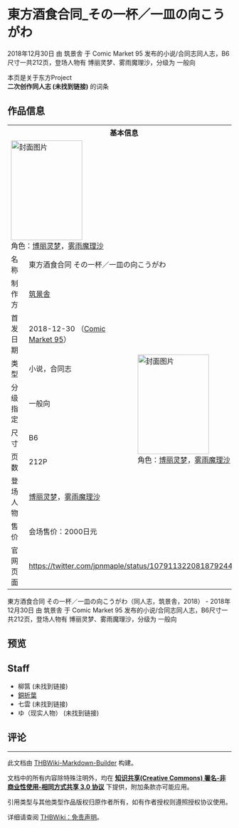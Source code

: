 # 東方酒食合同_その一杯／一皿の向こうがわ

<!-- source html: G:\repos\THBWiki-Markdown-Builder\THBWikiMarkdown\Temp\main\7\7c\ns0%3A%E6%9D%B1%E6%96%B9%E9%85%92%E9%A3%9F%E5%90%88%E5%90%8C_%E3%81%9D%E3%81%AE%E4%B8%80%E6%9D%AF%EF%BC%8F%E4%B8%80%E7%9A%BF%E3%81%AE%E5%90%91%E3%81%93%E3%81%86%E3%81%8C%E3%82%8F.html -->

2018年12月30日 由 筑景舎 于 Comic Market 95 发布的小说/合同志同人志，B6尺寸一共212页，登场人物有 博丽灵梦、雾雨魔理沙，分级为 一般向

本页是关于东方Project  
 **二次创作同人志 (未找到链接)** 的词条
## 作品信息

<table><tbody><tr><th colspan="3">基本信息</th></tr><tr><td class="cover-artwork-mobile" colspan="2"><a href="./文件-東方酒食合同_その一杯／一皿の向こうがわ封面.jpg.md" class="image" title="封面图片"><img alt="封面图片" src="https://upload.thwiki.cc/thumb/7/7a/%E6%9D%B1%E6%96%B9%E9%85%92%E9%A3%9F%E5%90%88%E5%90%8C_%E3%81%9D%E3%81%AE%E4%B8%80%E6%9D%AF%EF%BC%8F%E4%B8%80%E7%9A%BF%E3%81%AE%E5%90%91%E3%81%93%E3%81%86%E3%81%8C%E3%82%8F%E5%B0%81%E9%9D%A2.jpg/160px-%E6%9D%B1%E6%96%B9%E9%85%92%E9%A3%9F%E5%90%88%E5%90%8C_%E3%81%9D%E3%81%AE%E4%B8%80%E6%9D%AF%EF%BC%8F%E4%B8%80%E7%9A%BF%E3%81%AE%E5%90%91%E3%81%93%E3%81%86%E3%81%8C%E3%82%8F%E5%B0%81%E9%9D%A2.jpg" decoding="async" loading="lazy" width="160" height="224" srcset="https://upload.thwiki.cc/thumb/7/7a/%E6%9D%B1%E6%96%B9%E9%85%92%E9%A3%9F%E5%90%88%E5%90%8C_%E3%81%9D%E3%81%AE%E4%B8%80%E6%9D%AF%EF%BC%8F%E4%B8%80%E7%9A%BF%E3%81%AE%E5%90%91%E3%81%93%E3%81%86%E3%81%8C%E3%82%8F%E5%B0%81%E9%9D%A2.jpg/240px-%E6%9D%B1%E6%96%B9%E9%85%92%E9%A3%9F%E5%90%88%E5%90%8C_%E3%81%9D%E3%81%AE%E4%B8%80%E6%9D%AF%EF%BC%8F%E4%B8%80%E7%9A%BF%E3%81%AE%E5%90%91%E3%81%93%E3%81%86%E3%81%8C%E3%82%8F%E5%B0%81%E9%9D%A2.jpg 1.5x, https://upload.thwiki.cc/thumb/7/7a/%E6%9D%B1%E6%96%B9%E9%85%92%E9%A3%9F%E5%90%88%E5%90%8C_%E3%81%9D%E3%81%AE%E4%B8%80%E6%9D%AF%EF%BC%8F%E4%B8%80%E7%9A%BF%E3%81%AE%E5%90%91%E3%81%93%E3%81%86%E3%81%8C%E3%82%8F%E5%B0%81%E9%9D%A2.jpg/320px-%E6%9D%B1%E6%96%B9%E9%85%92%E9%A3%9F%E5%90%88%E5%90%8C_%E3%81%9D%E3%81%AE%E4%B8%80%E6%9D%AF%EF%BC%8F%E4%B8%80%E7%9A%BF%E3%81%AE%E5%90%91%E3%81%93%E3%81%86%E3%81%8C%E3%82%8F%E5%B0%81%E9%9D%A2.jpg 2x" data-file-width="366" data-file-height="512"></a><div class="cover-char">角色：<a href="./博丽灵梦.md" title="博丽灵梦">博丽灵梦</a>，<a href="./雾雨魔理沙.md" title="雾雨魔理沙">雾雨魔理沙</a></div></td>
</tr><tr><td class="label">名称</td><td colspan="2"> 東方酒食合同 その一杯／一皿の向こうがわ </td></tr><tr><td class="label">制作方</td><td><a href="./筑景舎.md" title="筑景舎">筑景舎</a></td><td class="cover-artwork" rowspan="8" style="min-width:224px;"><a href="./文件-東方酒食合同_その一杯／一皿の向こうがわ封面.jpg.md" class="image" title="封面图片"><img alt="封面图片" src="https://upload.thwiki.cc/thumb/7/7a/%E6%9D%B1%E6%96%B9%E9%85%92%E9%A3%9F%E5%90%88%E5%90%8C_%E3%81%9D%E3%81%AE%E4%B8%80%E6%9D%AF%EF%BC%8F%E4%B8%80%E7%9A%BF%E3%81%AE%E5%90%91%E3%81%93%E3%81%86%E3%81%8C%E3%82%8F%E5%B0%81%E9%9D%A2.jpg/160px-%E6%9D%B1%E6%96%B9%E9%85%92%E9%A3%9F%E5%90%88%E5%90%8C_%E3%81%9D%E3%81%AE%E4%B8%80%E6%9D%AF%EF%BC%8F%E4%B8%80%E7%9A%BF%E3%81%AE%E5%90%91%E3%81%93%E3%81%86%E3%81%8C%E3%82%8F%E5%B0%81%E9%9D%A2.jpg" decoding="async" loading="lazy" width="160" height="224" srcset="https://upload.thwiki.cc/thumb/7/7a/%E6%9D%B1%E6%96%B9%E9%85%92%E9%A3%9F%E5%90%88%E5%90%8C_%E3%81%9D%E3%81%AE%E4%B8%80%E6%9D%AF%EF%BC%8F%E4%B8%80%E7%9A%BF%E3%81%AE%E5%90%91%E3%81%93%E3%81%86%E3%81%8C%E3%82%8F%E5%B0%81%E9%9D%A2.jpg/240px-%E6%9D%B1%E6%96%B9%E9%85%92%E9%A3%9F%E5%90%88%E5%90%8C_%E3%81%9D%E3%81%AE%E4%B8%80%E6%9D%AF%EF%BC%8F%E4%B8%80%E7%9A%BF%E3%81%AE%E5%90%91%E3%81%93%E3%81%86%E3%81%8C%E3%82%8F%E5%B0%81%E9%9D%A2.jpg 1.5x, https://upload.thwiki.cc/thumb/7/7a/%E6%9D%B1%E6%96%B9%E9%85%92%E9%A3%9F%E5%90%88%E5%90%8C_%E3%81%9D%E3%81%AE%E4%B8%80%E6%9D%AF%EF%BC%8F%E4%B8%80%E7%9A%BF%E3%81%AE%E5%90%91%E3%81%93%E3%81%86%E3%81%8C%E3%82%8F%E5%B0%81%E9%9D%A2.jpg/320px-%E6%9D%B1%E6%96%B9%E9%85%92%E9%A3%9F%E5%90%88%E5%90%8C_%E3%81%9D%E3%81%AE%E4%B8%80%E6%9D%AF%EF%BC%8F%E4%B8%80%E7%9A%BF%E3%81%AE%E5%90%91%E3%81%93%E3%81%86%E3%81%8C%E3%82%8F%E5%B0%81%E9%9D%A2.jpg 2x" data-file-width="366" data-file-height="512"></a><div class="cover-char">角色：<a href="./博丽灵梦.md" title="博丽灵梦">博丽灵梦</a>，<a href="./雾雨魔理沙.md" title="雾雨魔理沙">雾雨魔理沙</a></div></td>
</tr><tr><td class="label">首发日期</td><td>2018-12-30&#160;（<a href="/展会作品列表?e=Comic+Market%2395">Comic Market 95</a>）</td></tr><tr><td class="label">类型</td><td>小说，合同志</td></tr><tr><td class="label">分级指定</td><td>一般向</td></tr><tr><td class="label">尺寸</td><td>B6</td></tr><tr><td class="label">页数</td><td>212P</td></tr><tr><td class="label">登场人物</td><td><a href="./博丽灵梦.md" title="博丽灵梦">博丽灵梦</a>，<a href="./雾雨魔理沙.md" title="雾雨魔理沙">雾雨魔理沙</a></td></tr><tr><td class="label">售价</td><td>会场售价：2000日元</td></tr>
<tr><td class="label">官网页面</td><td colspan="2"><a rel="nofollow" class="external free" href="https://twitter.com/jpnmaple/status/1079113220818792448">https://twitter.com/jpnmaple/status/1079113220818792448</a></td></tr></tbody></table>

東方酒食合同 その一杯／一皿の向こうがわ（同人志，筑景舎，2018） - 2018年12月30日 由 筑景舎 于 Comic Market 95 发布的小说/合同志同人志，B6尺寸一共212页，登场人物有 博丽灵梦、雾雨魔理沙，分级为 一般向
## 预览
## Staff
- 柳筥 (未找到链接)
- [銅折葉](./銅折葉.md)
- 七雲 (未找到链接)
- ゆ（现实人物） (未找到链接)

## 评论




---

此文档由 [THBWiki-Markdown-Builder](https://github.com/Delsin-Yu/THBWiki-Markdown-Builder) 构建。

文档中的所有内容除特殊注明外，均在 [**知识共享(Creative Commons) 署名-非商业性使用-相同方式共享 3.0 协议**](https://creativecommons.org/licenses/by-sa/3.0/deed.zh-hans) 下提供，附加条款亦可能应用。

引用类型与其他类型作品版权归原作者所有，如有作者授权则遵照授权协议使用。

详细请查阅 [THBWiki：免责声明](https://thbwiki.cc/THBWiki:%E5%85%8D%E8%B4%A3%E5%A3%B0%E6%98%8E)。

